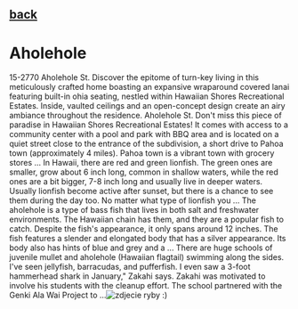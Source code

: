 ## [back](../index.md) 
# Aholehole
15-2770 Aholehole St. Discover the epitome of turn-key living in this meticulously crafted home boasting an expansive wraparound covered lanai featuring built-in ohia seating, nestled within Hawaiian Shores Recreational Estates. Inside, vaulted ceilings and an open-concept design create an airy ambiance throughout the residence. Aholehole St. Don't miss this piece of paradise in Hawaiian Shores Recreational Estates! It comes with access to a community center with a pool and park with BBQ area and is located on a quiet street close to the entrance of the subdivision, a short drive to Pahoa town (approximately 4 miles). Pahoa town is a vibrant town with grocery stores ... In Hawaii, there are red and green lionfish. The green ones are smaller, grow about 6 inch long, common in shallow waters, while the red ones are a bit bigger, 7-8 inch long and usually live in deeper waters. Usually lionfish become active after sunset, but there is a chance to see them during the day too. No matter what type of lionfish you ... The aholehole is a type of bass fish that lives in both salt and freshwater environments. The Hawaiian chain has them, and they are a popular fish to catch. Despite the fish's appearance, it only spans around 12 inches. The fish features a slender and elongated body that has a silver appearance. Its body also has hints of blue and grey and a ... There are huge schools of juvenile mullet and aholehole (Hawaiian flagtail) swimming along the sides. I've seen jellyfish, barracudas, and pufferfish. I even saw a 3-foot hammerhead shark in January," Zakahi says. Zakahi was motivated to involve his students with the cleanup effort. The school partnered with the Genki Ala Wai Project to ...![zdjecie ryby :)](fotki/Aholehole.jpg)
